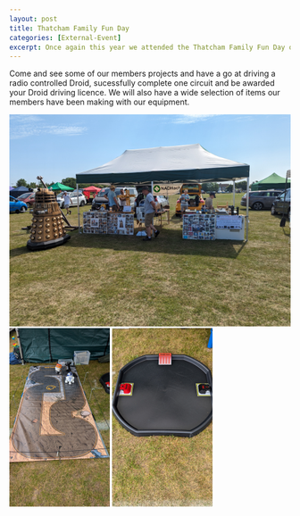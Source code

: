 ```yaml
---
layout: post
title: Thatcham Family Fun Day
categories: [External-Event]
excerpt: Once again this year we attended the Thatcham Family Fun Day on Henwick Worthy Sports Field.
---
```


Come and see some of our members projects and have a go at driving a radio controlled Droid, sucessfully complete one circuit and be awarded your Droid driving licence. We will also have a wide selection of items our members have been making with our equipment.

![](/images/family-fun-23.png)
![](/images/minidroid.png#left)
![](/images/Battlebots.png)
